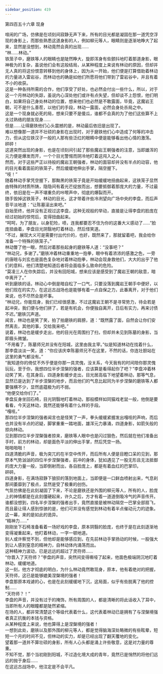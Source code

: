 ```yaml
---
sidebar_position: 419
---
```

 第四百五十六章 现身


喧闹的广场，仿佛是在顷刻间寂静无声下来，所有的目光都是凝固在那一道凭空浮现的身影上，而那些熟悉这道身影的人，例如柳元等人，眼睛则是逐渐地睁大了起来，显然是没想到，林动竟然会真的出现……  
“林……林动。”  
铁笼子中，磨铁等人的眼睛也是陡然睁大，旋即浑身有些颤抖地盯着那道身影，眼神极为的复杂，虽说他们会有这般结局，从某种程度上来说有林动的原因，但却并无人真的将这份恨意转移到他的身体上，因为从一开始，他们便是打算借助着林动的力量进入雷岩谷，而林动也的确是如他们所愿将他们带到了雷岩谷中，并且有着不小的收获。  
这是一种各持所需的合作，他们享受了好处，也必然会付出一些什么，所以，对于这一个月林动的失踪，虽说内心深处他们或许有点失望，但却谈不上怨恨，他们明白，如果将自己身处林动的位置，想来他们也必然是不敢露面，毕竟，这魔岩王朝，可不是什么善茬，以他们的手段，林动一露面，必然会身处杀局之中。  
这是一个现身就必死的局，想来只要不是傻瓜，谁都不会真的为了他们这些算不上太过熟络的朋友现身……  
但是……让得磨铁他们心头震撼的是，林动最后依旧是出现了。  
难以想像那一道并不壮硕的身影在出现时，对于磨铁他们心中造成了何等的冲击力，但从这位铁汉子一般的人那有些泛红的眼睛中便是能够看出他心情的激荡。  
砰砰！  
这道突然出现的身影，也是在顷刻间引起了那些魔岩王朝强者的注意，当即雄浑的元力便是爆发而开，一个个目光警惕而阴冷地盯着这闯入之人。  
然而，对于这些严正以待般的魔岩王朝强者，林动的面容却并没有半点的动容，他的目光看着面前的铁笼子，然后缓缓地伸出手掌，隔空握下。  
“吱！”  
随着林动手掌凭空握下，那黝黑的铁笼子竟是开始缓缓地扭曲起来，这铁笼子显然由特殊的材质所铸，隐隐间有着光芒绽放而出，想要抵御着那庞大的力量，不过最终，依旧是在一声不堪重负的咔嚓声中，彻底的爆裂而开。  
随手毁掉这铁笼子，林动的目光，这才带着许些冷冽望向广场中央的李盘，而后声音平淡地道：“让陈墓滚出来吧。”  
自始至终，他并没有正视过这李盘，这种无视般的举动，直接是让得李盘的脸庞在经过初始的惊愕后，变得扭曲起来。  
“呵呵，为了朋友，以身犯险，啧，连我都要忍不住为你的这番大义感动了……”脸庞扭曲着，李盘目光阴翳地盯着林动，然后怪笑道。  
“不过，展现大义可是需要付出代价的，也好，既然来了，那就留着吧，我会给你准备一个特殊的铁笼子。”  
林动瞥了他一眼，然后对着那些起身的磨铁等人道：“没事吧？”  
“林动兄，多谢了。”磨铁冲着林动重重地一抱拳，眼中有着浓浓的感激之色，一旁的唐暄与刘玄也是面色复杂地对着林动抱拳，林动会现身救他们，大大的出乎了他们的意料，他们清楚地知道后者将会面临多么致命的危险。  
“莫凌三人在你失踪后，并没有回阳城，想来应该是感受到了魔岩王朝的敌意，暗中离开了。”  
听到磨铁的话，林动心中倒是暗自松了一口气，只要没落到魔岩王朝手中便好，以他们现在的实力，在这远古战场也是能够有着一点自保之力，此番离开，对于他们来说，也不尽然会是坏事。  
“林动兄，你能现身，我们已经很感激，不过这魔岩王朝不是寻常势力，待会若是起冲突，我们便与他们拼了，若是有机会，你便独自离开，日后有实力，再来讨债不迟。”磨铁沉声道。  
闻言，林动也是笑了笑，拍了拍磨铁的肩膀，道：“既然露了面，自然会让你们安然离去，其他的事，交给我来吧。”  
说着，林动也是缓步走出，他的目光在周围扫了扫，但却并未见到陈墓的身影，当即眉头微皱。  
“不用看了，陈墓师兄并没有在阳城，这里由我主宰。”似是知道林动在找着什么，那李盘淡淡一笑，道：“你应该庆幸陈墓师兄不在这里，不然的话，你连壮胆站在这里的勇气都没有。”  
“我知道你的倚仗不外乎便是你那一具灵傀，没关系，今天我有的时间陪你那灵傀玩玩，至于你，我想四位半步涅槃的强者，应该算是看得起你了吧？”李盘冲着林动笑了笑，在其身后，四道身影缓步走出，目光居高临下地望着林动，那等气息，显然已是达到了半步涅槃的地步，而且他们的气息比起同为半步涅槃的磨铁等人都要强横不少，显然底蕴极为的不弱。  
“他便交给你们了。”  
李盘反身坐回石椅，目光阴翳地盯着林动，那般模样如同猫戏老鼠一般，他倒是要看看，今天这林动，竟然还能够有着什么样的手段。  
“嘎吱。”  
那四位半步涅槃的强者闻言也是怪笑了一声，拳头缓缓紧握发出嘎吱的声响，而后也并没有半点的迟疑，脚掌重重一踏地面，雄浑元力暴涌，四道身影，如箭矢般的掠向林动。  
见到那四位半步涅槃强者掠来，磨铁等人眼中也是闪过狠色，然后就在他们准备出手时，前方的林动，却是面色平淡的伸出手掌，然后凭空一扬。  
啪啪啪啪！  
四道清脆的声音，极为突兀的在半空中传开，而后所有人便是目瞪口呆的见到，那原本气势汹汹的四位半步涅槃强者，前冲的身体，犹如遇见了一股无形且无法抵御的庞大力量一般，当即倒射而出，各自脸庞上，都是有着血红的巴掌印。  
砰砰。  
四道身影，在满场寂静下狼狈的落到地面上，当即便是一口鲜血喷射出来，气息刹那间萎靡到了极点，显然是受了极重的创伤。  
气氛仿佛是在此刻凝固了下来，不论是磨铁还是外围的柳元等人，所有的人，脸庞上的神情都是在此刻僵硬起来，许久之后，方才有着一道道倒吸冷气的声音传开。  
谁都没想到，四名半步涅槃的强者出手，竟然直接是被林动隔空一巴掌全部扇飞，而且最让得人感到惊骇的是，他们可并没有感觉到林动有着半点催动元力的迹象。  
这一幕，来的是如此的诡异。  
“精神力……”  
刚刚坐下石椅准备看着一场好戏的李盘，原本阴翳的脸庞，也终于是在此刻逐渐地变得凝重起来，他盯着林动，一字一顿地道。  
别人或许察觉不到，但他却是能够感应到，在先前林动手掌扬动的时候，一股强大到让人感到窒息的精神力，自林动体内涌荡而出。  
这种精神力波动，已是远远的超过了灵符师……  
“你晋入了天符师？”李盘的声音，突然间变得嘶哑了起来，他面色极端阴沉地盯着林动，缓缓地道。  
这一刻，他方才彻底的明白，为什么林动竟然敢现身，原本，他有着绝对的把握，天符师，这已是能够媲美涅槃境的强者！  
李盘那原本戏谑的心，也是在此刻缓缓地下沉，这局面，似乎有些脱离了他的控制……  
“天符师？！”  
李盘的声音，并没有过于的掩饰，所有周围的人，都是清晰的将此话收入了耳中，当即所有人的眼瞳都是陡然紧缩。  
在场的人，都非常清楚这个等级代表着什么，这代表着林动已是拥有了与涅槃境强者真正抗衡的本钱与资格。  
从某种程度上来说，他也算得上是涅槃境的强者！  
一想到此处，磨铁以及那外围的柳元等人，都是觉得脑海深处略微的有些眩晕，短短一个月的时间不见，但林动的实力，却是已经出现了翻天覆地的变化。  
望着那一道并不算壮硕的身影，所有人心头都是涌上许些敬意，这是对力量的尊重。  
不知不觉，那个当初刚到阳城，不过造化境大成的青年，竟然已是悄然的将他们远远的抛于身后……  
在这远古战场中，他注定是不会平凡。  
  
  
